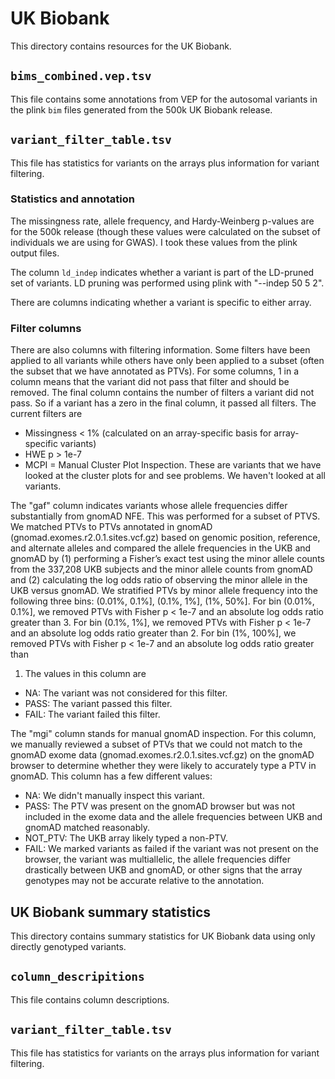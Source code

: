 # UK Biobank

This directory contains resources for the UK Biobank.

## `bims_combined.vep.tsv`

This file contains some annotations from VEP for the autosomal variants in the
plink `bim` files generated from the 500k UK Biobank release. 

## `variant_filter_table.tsv`
This file has statistics for variants on the arrays plus information for
variant filtering.

### Statistics and annotation
The missingness rate, allele frequency, and Hardy-Weinberg p-values are for the
500k release (though these values were calculated on the subset of individuals
we are using for GWAS). I took these values from the plink output files. 

The column `ld_indep` indicates whether a variant is part of the LD-pruned set
of variants. LD pruning was performed using plink with "--indep 50 5 2".

There are columns indicating whether a variant is specific to either array. 

### Filter columns
There are also columns with filtering information. Some filters have been
applied to all variants while others have only been applied to a subset (often
the subset that we have annotated as PTVs). For some columns, 1 in a column
means that the variant did not pass that filter and should be removed. The
final column contains the number of filters a variant did not pass. So if a
variant has a zero in the final column, it passed all filters. The current
filters are

- Missingness < 1% (calculated on an array-specific basis for array-specific
  variants)
- HWE p > 1e-7
- MCPI = Manual Cluster Plot Inspection. These are variants that we have looked
  at the cluster plots for and see problems. We haven't looked at all variants.

The "gaf" column indicates variants whose allele frequencies differ
substantially from gnomAD NFE. This was performed for a subset of PTVS. We
matched PTVs to PTVs annotated in gnomAD (gnomad.exomes.r2.0.1.sites.vcf.gz)
based on genomic position, reference, and alternate alleles and compared the
allele frequencies in the UKB and gnomAD by (1) performing a Fisher’s exact
test using the minor allele counts from the 337,208 UKB subjects and the minor
allele counts from gnomAD and (2) calculating the log odds ratio of observing
the minor allele in the UKB versus gnomAD. We stratified PTVs by minor allele
frequency into the following three bins: (0.01%, 0.1%], (0.1%, 1%], (1%, 50%].
For bin (0.01%, 0.1%], we removed PTVs with Fisher p < 1e-7 and an absolute log
odds ratio greater than 3. For bin (0.1%, 1%], we removed PTVs with Fisher p <
1e-7 and an absolute log odds ratio greater than 2. For bin (1%, 100%], we
removed PTVs with Fisher p < 1e-7 and an absolute log odds ratio greater than
1. The values in this column are

- NA: The variant was not considered for this filter.
- PASS: The variant passed this filter.
- FAIL: The variant failed this filter.

The "mgi" column stands for manual gnomAD inspection. For this column, we 
manually reviewed a subset of PTVs that we could not match to the gnomAD exome
data (gnomad.exomes.r2.0.1.sites.vcf.gz) on the gnomAD browser to determine
whether they were likely to accurately type a PTV in gnomAD. This column has a
few different values:

- NA: We didn't manually inspect this variant.
- PASS: The PTV was present on the gnomAD browser but was not included in the
  exome data and the allele frequencies between UKB and gnomAD matched
reasonably.
- NOT_PTV: The UKB array likely typed a non-PTV.
- FAIL: We marked variants as failed if the variant was not present on the
  browser, the variant was multiallelic, the allele frequencies differ
drastically between UKB and gnomAD, or other signs that the array genotypes may
not be accurate relative to the annotation.

## UK Biobank summary statistics

This directory contains summary statistics for UK Biobank data using only directly genotyped variants.

## `column_descripitions`

This file contains column descriptions. 

## `variant_filter_table.tsv`
This file has statistics for variants on the arrays plus information for
variant filtering.
